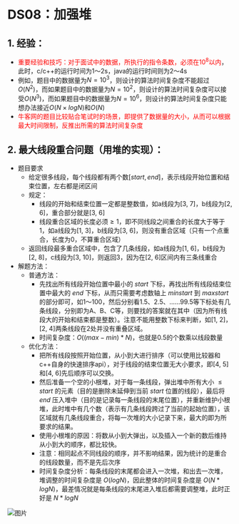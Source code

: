 # DS08：加强堆
## 1. 经验： 
- <font color=red>重要经验和技巧：对于面试中的数据，所执行的指令条数，必须在$10^8$以内</font>，此时，c/c++的运行时间为1～2s，java的运行时间则为2～4s
- 例如，题目中的数据量为$N=10^3$，则设计的算法时间复杂度不能超过$O(N^2)$，而如果题目中的数据量为$N=10^2$，则设计的算法时间复杂度可以接受$O(N^3)$，而如果题目中的数据量为$N=10^6$，则设计的算法时间复杂度只能想办法接近$O(N\times logN)$和$O(N)$
- <font color=red>牛客网的题目比较贴合笔试时的场景，即提供了数据量的大小，从而可以根据最大时间限制，反推出所需的算法时间复杂度</font>

## 2. 最大线段重合问题（用堆的实现）： 
- 题目要求
    - 给定很多线段，每个线段都有两个数$[start, end]$，表示线段开始位置和结束位置，左右都是闭区间
    - 规定：
        - 线段的开始和结束位置一定都是整数值，如a线段为[3, 7]，b线段为[2, 6]，重合部分就是[3, 6]
        - 线段重合区域的长度必须$\geq1$，即不同线段之间重合的长度大于等于1，如a线段为[1, 3]，b线段为[3, 6]，则没有重合区域（只有一个点重合，长度为0，不算重合区域）
    - 返回线段最多重合区域中，包含了几条线段，如a线段为[1, 6]，b线段为[2, 8]，c线段为[3, 10]，则返回3，因为在[2, 6]区间内有三条线重合
- 解题方法：
    - 普通方法：
        - 先找出所有线段开始位置中最小的 $start$ 下标，再找出所有线段结束位置中最大的 $end$ 下标，从而只需要考虑数轴上 $min start$ 到 $max start$ 的部分即可，如1～100，然后分别看1.5、2.5、……99.5等下标处有几条线段，分别即为A、B、C等，则要找的答案就在其中（因为所有线段大的开始和结束都是整数）。注意不能用整数下标来判断，如[1, 2]，[2, 4]两条线段在2处并没有重叠区域。
        - 时间复杂度：$O((max-min)*N)$，也就是0.5的个数乘以线段数量 
    - 优化方法：
        - 把所有线段按照开始位置，从小到大进行排序（可以使用比较器和c++自身的快速排序api），对于线段的结束位置无大小要求，即[4, 5]和[4, 6]先后顺序可以交换。
        - 然后准备一个空的小根堆，对于每一条线段，弹出堆中所有大小 $\leq start$ 的元素（目的是删除未延伸到当前 $start$ 位置的线段），最后将 $end$ 压入堆中（目的是记录每一条线段的末尾位置），并重新维护小根堆，此时堆中有几个数（表示有几条线段跨过了当前的起始位置），该区域就有几条线段重合，将每一次堆的大小记录下来，最大的即为所要求的结果。
        - 使用小根堆的原因：将数从小到大弹出，以及插入一个新的数后维持从小到大的顺序，都比较快。
        - 注意：相同起点不同线段的顺序，并不影响结果，因为统计的是重合的线段数量，而不是先后次序
        - 时间复杂度分析：每条线段的末尾都会进入一次堆，和出去一次堆，堆调整的时间复杂度是 $O(logN)$，因此整体的时间复杂度是 $O(N*logN)$，最差情况就是每条线段的末尾进入堆后都需要调整堆，此时正好是 $N*logN$




![图片](img/1.png)
 
